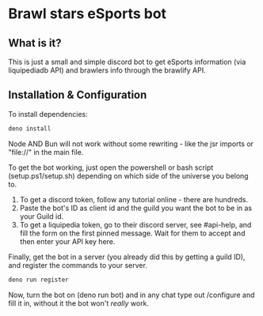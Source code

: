 # Brawl stars eSports bot

## What is it?

This is just a small and simple discord bot to get eSports information (via
liquipediadb API) and brawlers info through the brawlify API.

## Installation & Configuration

To install dependencies:

```bash
deno install
```

Node AND Bun will not work without some rewriting - like the jsr imports or
"file://" in the main file.

To get the bot working, just open the powershell or bash script
(setup.ps1/setup.sh) depending on which side of the universe you belong to.

1. To get a discord token, follow any tutorial online - there are hundreds.
2. Paste the bot's ID as client id and the guild you want the bot to be in as
   your Guild id.
3. To get a liquipedia token, go to their discord server, see #api-help, and
   fill the form on the first pinned message. Wait for them to accept and then
   enter your API key here.

Finally, get the bot in a server (you already did this by getting a guild ID),
and register the commands to your server.

```bash
deno run register
```

Now, turn the bot on (deno run bot) and in any chat type out /configure and fill
it in, without it the bot won't _really_ work.
